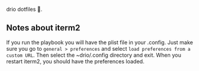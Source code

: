 drio dotfiles 🧚.

## Notes about iterm2

If you run the playbook you will have the plist file in your .config. Just make sure
you go to `general > preferences` and select `load preferences from a custom URL`. Then 
select the ~drio/.config directory and exit. When you restart iterm2, you should have 
the preferences loaded.

